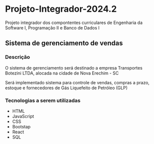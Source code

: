 # Projeto-Integrador-2024.2
Projeto integrador dos compontentes curriculares de Engenharia da Software I, Programação II e Banco de Dados I
## Sistema de gerenciamento de vendas
### Descrição
O sistema de gerenciamento será destinado a empresa Transportes Botezini LTDA, alocada na cidade de Nova Erechim - SC 

Será implementado sistema para controle de vendas, compras a prazo, estoque e fornecedores de Gás Liquefeito de Petróleo (GLP)

### Tecnologias a serem utilizadas
* HTML
* JavaScript
* CSS
* Bootstap
* React
* SQL
